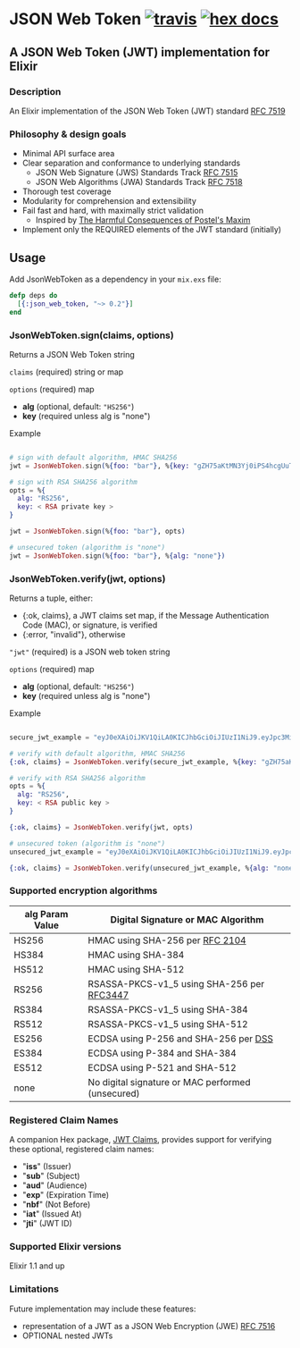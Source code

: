 # JSON Web Token [![travis][ci_img]][travis] [![hex docs][hd_img]][hex_docs]

## A JSON Web Token (JWT) implementation for Elixir

### Description
An Elixir implementation of the JSON Web Token (JWT) standard [RFC 7519][rfc7519]

### Philosophy & design goals
* Minimal API surface area
* Clear separation and conformance to underlying standards
  - JSON Web Signature (JWS) Standards Track [RFC 7515][rfc7515]
  - JSON Web Algorithms (JWA) Standards Track [RFC 7518][rfc7518]
* Thorough test coverage
* Modularity for comprehension and extensibility
* Fail fast and hard, with maximally strict validation
  - Inspired by [The Harmful Consequences of Postel's Maxim][thomson-postel]
* Implement only the REQUIRED elements of the JWT standard (initially)

## Usage

Add JsonWebToken as a dependency in your `mix.exs` file:

```elixir
defp deps do
  [{:json_web_token, "~> 0.2"}]
end
```

### JsonWebToken.sign(claims, options)

Returns a JSON Web Token string

`claims` (required) string or map

`options` (required) map

* **alg** (optional, default: `"HS256"`)
* **key** (required unless alg is "none")

Example

```elixir

# sign with default algorithm, HMAC SHA256
jwt = JsonWebToken.sign(%{foo: "bar"}, %{key: "gZH75aKtMN3Yj0iPS4hcgUuTwjAzZr9C"})

# sign with RSA SHA256 algorithm
opts = %{
  alg: "RS256",
  key: < RSA private key >
}

jwt = JsonWebToken.sign(%{foo: "bar"}, opts)

# unsecured token (algorithm is "none")
jwt = JsonWebToken.sign(%{foo: "bar"}, %{alg: "none"})

```

### JsonWebToken.verify(jwt, options)

Returns a tuple, either:
* \{:ok, claims\}, a JWT claims set map, if the Message Authentication Code (MAC), or signature, is verified
* \{:error, "invalid"\}, otherwise

`"jwt"` (required) is a JSON web token string

`options` (required) map

* **alg** (optional, default: `"HS256"`)
* **key** (required unless alg is "none")

Example

```elixir

secure_jwt_example = "eyJ0eXAiOiJKV1QiLA0KICJhbGciOiJIUzI1NiJ9.eyJpc3MiOiJqb2UiLA0KICJleHAiOjEzMDA4MTkzODAsDQogImh0dHA6Ly9leGFt.cGxlLmNvbS9pc19yb290Ijp0cnVlfQ.dBjftJeZ4CVP-mB92K27uhbUJU1p1r_wW1gFWFOEjXk"

# verify with default algorithm, HMAC SHA256
{:ok, claims} = JsonWebToken.verify(secure_jwt_example, %{key: "gZH75aKtMN3Yj0iPS4hcgUuTwjAzZr9C"})

# verify with RSA SHA256 algorithm
opts = %{
  alg: "RS256",
  key: < RSA public key >
}

{:ok, claims} = JsonWebToken.verify(jwt, opts)

# unsecured token (algorithm is "none")
unsecured_jwt_example = "eyJ0eXAiOiJKV1QiLA0KICJhbGciOiJIUzI1NiJ9.eyJpc3MiOiJqb2UiLA0KICJleHAiOjEzMDA4MTkzODAsDQogImh0dHA6Ly9leGFt."

{:ok, claims} = JsonWebToken.verify(unsecured_jwt_example, %{alg: "none"})

```

### Supported encryption algorithms

alg Param Value | Digital Signature or MAC Algorithm
------|------
HS256 | HMAC using SHA-256 per [RFC 2104][rfc2104]
HS384 | HMAC using SHA-384
HS512 | HMAC using SHA-512
RS256 | RSASSA-PKCS-v1_5 using SHA-256 per [RFC3447][rfc3447]
RS384 | RSASSA-PKCS-v1_5 using SHA-384
RS512 | RSASSA-PKCS-v1_5 using SHA-512
ES256 | ECDSA using P-256 and SHA-256 per [DSS][dss]
ES384 | ECDSA using P-384 and SHA-384
ES512 | ECDSA using P-521 and SHA-512
none | No digital signature or MAC performed (unsecured)

### Registered Claim Names

A companion Hex package, [JWT Claims][jwt_claims], provides support for verifying these optional, registered claim names:
* "**iss**" (Issuer)
* "**sub**" (Subject)
* "**aud**" (Audience)
* "**exp**" (Expiration Time)
* "**nbf**" (Not Before)
* "**iat**" (Issued At)
* "**jti**" (JWT ID)

### Supported Elixir versions
Elixir 1.1 and up

### Limitations
Future implementation may include these features:

- representation of a JWT as a JSON Web Encryption (JWE) [RFC 7516][rfc7516]
- OPTIONAL nested JWTs

[rfc2104]: http://tools.ietf.org/html/rfc2104
[rfc3447]: http://tools.ietf.org/html/rfc3447
[rfc7515]: http://tools.ietf.org/html/rfc7515
[rfc7516]: http://tools.ietf.org/html/rfc7516
[rfc7518]: http://tools.ietf.org/html/rfc7518
[rfc7519]: http://tools.ietf.org/html/rfc7519
[dss]: http://nvlpubs.nist.gov/nistpubs/FIPS/NIST.FIPS.186-4.pdf

[thomson-postel]: https://tools.ietf.org/html/draft-thomson-postel-was-wrong-00

[travis]: https://travis-ci.org/garyf/json_web_token_ex
[ci_img]: https://travis-ci.org/garyf/json_web_token_ex.svg?branch=master
[hex_docs]: http://hexdocs.pm/json_web_token
[hd_img]: http://img.shields.io/badge/docs-hexpm-blue.svg

[jwt_claims]: https://github.com/garyf/jwt_claims_ex
